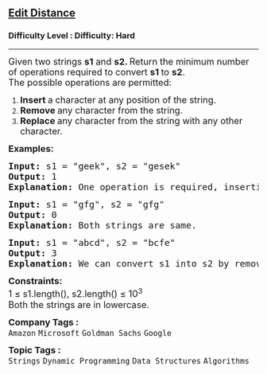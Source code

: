 <h2><a href="https://www.geeksforgeeks.org/problems/edit-distance3702/1?page=2&company=Google&sortBy=submissions">Edit Distance</a></h2><h3>Difficulty Level : Difficulty: Hard</h3><hr><div class="problems_problem_content__Xm_eO"><p><span style="font-size: 18px;">Given two strings <strong>s1</strong> and <strong>s2. </strong>Return the minimum number of operations required to convert <strong>s1 </strong>to <strong>s2</strong>.<br>The possible operations are permitted:</span></p>
<ol>
<li><span style="font-size: 18px;"><strong>Insert </strong>a character at any position of the string.</span></li>
<li><span style="font-size: 18px;"><strong>Remove </strong>any character from the string.</span></li>
<li><span style="font-size: 18px;"><strong>Replace </strong>any character from the string with any other character.</span></li>
</ol>
<p><span style="font-size: 18px;"><strong>Examples:<br></strong></span></p>
<pre><span style="font-size: 18px;"><strong>Input: </strong>s1 = "geek", s2 = "gesek"
<strong>Output:</strong>&nbsp;1
<strong>Explanation: </strong>One operation is required, inserting 's' between two 'e' in s1.</span></pre>
<pre><span style="font-size: 18px;"><strong style="font-size: 18px;">Input: </strong><span style="font-size: 18px;">s1 = "gfg", s2 = "gfg"
</span><strong style="font-size: 18px;">Output: </strong><span style="font-size: 18px;">0
</span><strong style="font-size: 18px;">Explanation: </strong><span style="font-size: 18px;">Both strings are same.<br></span></span></pre>
<pre><span style="font-size: 18px;"><strong>Input: </strong>s1 = "abcd", s2 = "bcfe"
<strong>Output: </strong>3
<strong>Explanation:</strong> </span><span style="font-size: 18px;">We can convert s1 into s2 by removing ‘a’, replacing ‘d’ with ‘f’ and inserting ‘e’ at the end. </span></pre>
<p><span style="font-size: 18px;"><strong>Constraints:</strong><br>1 ≤ s1.length(), s2.length() ≤ <span style="font-size: 18.6667px;">10</span><sup>3</sup><br>Both the strings are in lowercase.</span></p></div><p><span style=font-size:18px><strong>Company Tags : </strong><br><code>Amazon</code>&nbsp;<code>Microsoft</code>&nbsp;<code>Goldman Sachs</code>&nbsp;<code>Google</code>&nbsp;<br><p><span style=font-size:18px><strong>Topic Tags : </strong><br><code>Strings</code>&nbsp;<code>Dynamic Programming</code>&nbsp;<code>Data Structures</code>&nbsp;<code>Algorithms</code>&nbsp;